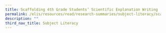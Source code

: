 ```yaml
---
title: Scaffolding 4th Grade Students’ Scientific Explanation Writing
permalink: /elis/resources/read/research-summaries/subject-literacy/scaffolding-4th-grade-explanation-writing/
description: ""
third_nav_title: Subject Literacy
---
```

